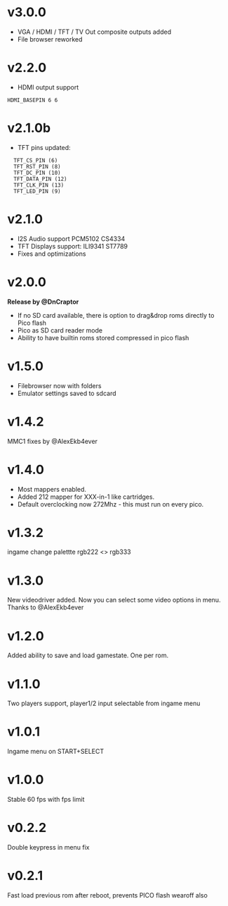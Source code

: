 # v3.0.0 
- VGA / HDMI / TFT / TV Out composite outputs added
- File browser reworked 


# v2.2.0
- HDMI output support
```
HDMI_BASEPIN 6 6
```

# v2.1.0b
- TFT pins updated:
```
  TFT_CS_PIN (6)
  TFT_RST_PIN (8)
  TFT_DC_PIN (10)
  TFT_DATA_PIN (12)
  TFT_CLK_PIN (13)
  TFT_LED_PIN (9)
```
# v2.1.0
- I2S Audio support PCM5102 CS4334
- TFT Displays support: ILI9341 ST7789
- Fixes and optimizations

# v2.0.0

**Release by @DnCraptor**
- If no SD card available, there is option to drag&drop roms directly to Pico flash  
- Pico as SD card reader mode 
- Ability to have builtin roms stored compressed in pico flash
 

# v1.5.0

- Filebrowser now with folders
- Emulator settings saved to sdcard

# v1.4.2

MMC1 fixes by @AlexEkb4ever

# v1.4.0

- Most mappers enabled. 
- Added 212 mapper for XXX-in-1 like cartridges.
- Default overclocking now 272Mhz - this must run on every pico.

# v1.3.2

ingame change palettte rgb222 <> rgb333

# v1.3.0

New videodriver added. Now you can select some video options in menu. 
Thanks to @AlexEkb4ever

# v1.2.0

Added ability to save and load gamestate. One per rom.

# v1.1.0

Two players support, player1/2 input selectable from ingame menu

# v1.0.1

Ingame menu on START+SELECT

# v1.0.0

Stable 60 fps with fps limit

# v0.2.2

Double keypress in menu fix

# v0.2.1

Fast load previous rom after reboot, prevents PICO flash wearoff also
